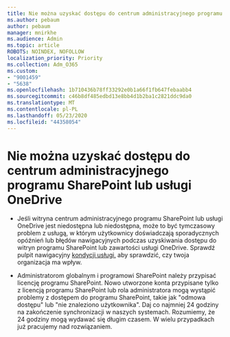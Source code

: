 ```yaml
---
title: Nie można uzyskać dostępu do centrum administracyjnego programu SharePoint lub usługi OneDrive
ms.author: pebaum
author: pebaum
manager: mnirkhe
ms.audience: Admin
ms.topic: article
ROBOTS: NOINDEX, NOFOLLOW
localization_priority: Priority
ms.collection: Adm_O365
ms.custom:
- "9001459"
- "5638"
ms.openlocfilehash: 1b710436b78ff33292e0b1a66f1fb647febaabb4
ms.sourcegitcommit: c46b8df485edbd13e8bb4d1b2ba1c2821ddc9da0
ms.translationtype: MT
ms.contentlocale: pl-PL
ms.lasthandoff: 05/23/2020
ms.locfileid: "44358054"
---
```

# <a name="unable-to-access-sharepoint-or-onedrive-admin-center"></a>Nie można uzyskać dostępu do centrum administracyjnego programu SharePoint lub usługi OneDrive

- Jeśli witryna centrum administracyjnego programu SharePoint lub usługi OneDrive jest niedostępna lub niedostępna, może to być tymczasowy problem z usługą, w którym użytkownicy doświadczają sporadycznych opóźnień lub błędów nawigacyjnych podczas uzyskiwania dostępu do witryn programu SharePoint lub zawartości usługi OneDrive. Sprawdź pulpit nawigacyjny [kondycji usługi,](https://admin.microsoft.com/AdminPortal/Home#/servicehealth) aby sprawdzić, czy twoja organizacja ma wpływ.

- Administratorom globalnym i programowi SharePoint należy przypisać licencję programu SharePoint. Nowo utworzone konta przypisane tylko z licencją programu SharePoint lub rola administratora mogą wystąpić problemy z dostępem do programu SharePoint, takie jak "odmowa dostępu" lub "nie znaleziono użytkownika". Daj co najmniej 24 godziny na zakończenie synchronizacji w naszych systemach. Rozumiemy, że 24 godziny mogą wydawać się długim czasem. W wielu przypadkach już pracujemy nad rozwiązaniem.
